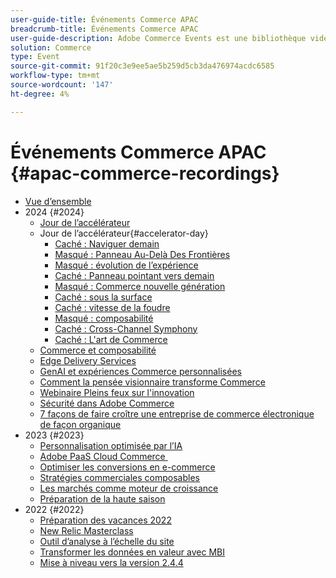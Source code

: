 ```yaml
---
user-guide-title: Événements Commerce APAC
breadcrumb-title: Événements Commerce APAC
user-guide-description: Adobe Commerce Events est une bibliothèque vidéo dans laquelle des experts et des pairs ont partagé leurs pensées et idées sur l’utilisation d’Adobe Commerce.
solution: Commerce
type: Event
source-git-commit: 91f20c3e9ee5ae5b259d5cb3da476974acdc6585
workflow-type: tm+mt
source-wordcount: '147'
ht-degree: 4%

---
```



# Événements Commerce APAC {#apac-commerce-recordings}

+ [Vue d’ensemble](overview.md)
+ 2024 {#2024}
   + [Jour de l’accélérateur](2024/accelerator-day/overview.md)
   + Jour de l’accélérateur{#accelerator-day}
      + [Caché : Naviguer demain](./2024/accelerator-day/navigating-tomorrow.md)
      + [Masqué : Panneau Au-Delà Des Frontières](./2024/accelerator-day/panel-beyond-borders.md)
      + [Masqué : évolution de l’expérience](./2024/accelerator-day/experience-evolution.md)
      + [Caché : Panneau pointant vers demain](./2024/accelerator-day/panel-tapping-into-tomorrow.md)
      + [Masqué : Commerce nouvelle génération](./2024/accelerator-day/next-gen-commerce.md)
      + [Caché : sous la surface](./2024/accelerator-day/beneath-the-surface.md)
      + [Caché : vitesse de la foudre](./2024/accelerator-day/lightning-speed.md)
      + [Masqué : composabilité](./2024/accelerator-day/composability.md)
      + [Caché : Cross-Channel Symphony](./2024/accelerator-day/cross-channel-symphony.md)
      + [Caché : L&#39;art de Commerce](./2024/accelerator-day/the-art-of-commerce.md)
   + [Commerce et composabilité](2024/commerce-and-composability.md)
   + [Edge Delivery Services](2024/edge-delivery-services.md)
   + [GenAI et expériences Commerce personnalisées](2024/personalised-commerce-experiences.md)
   + [Comment la pensée visionnaire transforme Commerce](2024/visionary-thinking.md)
   + [Webinaire Pleins feux sur l&#39;innovation](2024/innovation-spotlight.md)
   + [Sécurité dans Adobe Commerce](2024/security-overview.md)
   + [7 façons de faire croître une entreprise de commerce électronique de façon organique](2024/grow-ecommerce-business.md)
+ 2023 {#2023}
   + [Personnalisation optimisée par l’IA](2023/ai-personalisation.md)
   + [Adobe PaaS Cloud Commerce &#x200B;](2023/adobes-paas-cloud-commerce.md)
   + [Optimiser les conversions en e-commerce](2023/ecommerce-conversions.md)
   + [Stratégies commerciales composables](2023/composable-commerce.md)
   + [Les marchés comme moteur de croissance](2023/marketplaces.md)
   + [Préparation de la haute saison](2023/peak-season-prep.md)
+ 2022 {#2022}
   + [Préparation des vacances 2022](2022/holiday.md)
   + [New Relic Masterclass](2022/new-relic.md)
   + [Outil d’analyse à l’échelle du site](2022/analysis-tool.md)
   + [Transformer les données en valeur avec MBI](2022/mbi.md)
   + [Mise à niveau vers la version 2.4.4](2022/upgrade.md)

<!--+ Commerce Events {#commerce-events}
  + [Overview](commerce-events/overview.md)
  + 2022 {#2022}
    + [Top Tips and Tricks for Adobe Campaign Standard](customer-journeys/2022/tips-and-tricks.md)
    + [Develop and customize data models in Adobe [!DNL Campaign Classic]](customer-journeys/2022/data-models.md)

+ Data and insights {#commerce-release-updates}
  + [Overview](commerce-release-updates/overview.md)
  + 2022 {#2022}
    + [Innovations and trends](data-and-insights/2022/innovations.md)
    + [Sensei and Analysis Workspace](data-and-insights/2022/sensei.md)
    + [Personalize and automate with Adobe Target](data-and-insights/2022/personalize.md)
    + [Analytics and Target applications for Mobile and Apps](data-and-insights/2022/mobile-and-apps.md)
    + [Cross Device Analytics and Customer Journey Analytics](data-and-insights/2022/cross-device-analytics.md) -->